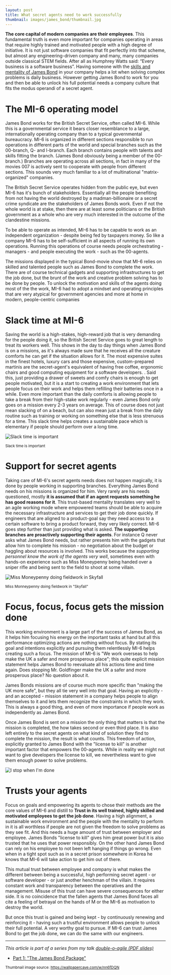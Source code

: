 ```yaml
---
layout: post
title: What secret agents need to work successfully
thumbnail: images/james_bond/thumbnail.jpg
---
```


**The core capital of modern companies are their employees**. This fundamental truth is even more important for companies operating in areas that require highly trained and motivated people with a high degree of initiative. It is not just software companies that fit perfectly into that scheme, but almost any engineering-driven company and many, many companies outside classical STEM fields. After all as  Humphrey Watts said: “Every business is a software business”. 
Having someone with the [skills and mentality of James Bond](/james-bond-package/) in your company helps a lot when solving complex problems is daily business. However getting James Bond to work for you and then be able to unlock his full potential needs a company culture that fits the modus operandi of a secret agent. 

# The MI-6 operating model

James Bond works for the British Secret Service, often called MI-6. While this is a governmental service it bears closer resemblance to a large, internationally operating company than to a typical governmental bureaucracy. MI-6 is organized in different sections responsible to run operations in different parts of the world and special branches such as the 00-branch, Q- and I-branch. Each branch contains people with talents and skills fitting the branch. (James Bond obviously being a member of the 00-branch.) Branches are operating across all sections, in fact in many of the movies 007 is actively sent to cooperate with people from different sections. This sounds very much familiar to a lot of multinational "matrix-organized" companies. 

The British Secret Service operates hidden from the public eye, but even MI-6 has it's bunch of stakeholders. Essentially all the people benefiting from not having the world destroyed by a madman-billionaire or a secret crime syndicate are the stakeholders of James Bonds work. Even if not the whole world is at stake, then there are at least some politicians or the British government as a whole who are very much interested in the outcome of the clandestine missions. 

To be able to operate as intended, MI-6 has to be capable to work as an independent organization - despite being fed by taxpayers money. So like a company MI-6 has to be self-sufficient in all aspects of running its own operations. Running this operations of course needs people orchestrating - managers - and people executing the work - such as the 00-agents. 

The missions displayed in the typical Bond-movie show that MI-6 relies on skilled and talented people such as James Bond to complete the work. There are of course technical gadgets and supporting infrastructures to get the job done, but the brunt of the work and creative problem solving has to be done by people.
To unlock the motivation and skills of the agents doing most of the the work, MI-6 had to adopt a mindset and operating principles that are very atypical for government agencies and more at home in modern, people-centric companies

# Slack time at MI-6

Saving the world is a high-stakes, high-reward job that is very demanding for the people doing it, so the British Secret Service goes to great length to treat its workers well. This shows in the day to day things when James Bond is on a missions, as it's always made sure that he receives all the creature comforts he can get if the situation allows for it. The most expensive suites in the finest hotels, luxury cars and those expensive, custom-prepared martinis are the secret-agent's equivalent of having free coffee, ergonomic chairs and good computing equipment for a software developers. . Said this, just providing a drawer of sweets and comfy chairs is enough to get people motivated, but it is a start to creating a work environment that lets people focus on their work and helps them refilling their batteries once in a while.
Even more important than the daily comforts is allowing people to take a break from their high-stake work regularly - even James Bond only goes on a mission every 2-3 years on average. This of course does not just mean slacking of on a beach, but can also mean just a break from the daily routine such as training or working on something else that is less strenuous for a time. This slack time helps creates a sustainable pace which is elementary if people should perform over a long time.


![Slack time is important]({{site.base_url}}/images/james_bond/James_Bond_slack_time.jpg)

<sup>Slack time is important</sup>

# Support for secret agents

Taking care of MI-6's secret agents needs does not happen magically, it is done by people working in supporting branches. Everything James Bond needs on his missions is organized for him. Very rarely are his needs questioned, mostly **it is assumed that if an agent requests something he has good reasons for it**. This trust-based mentality translates very well to an agile working mode where empowered teams should be able to acquire the necessary infrastructure and services to get their job done quickly. If engineers that are aligned to a product-goal say they need access to a certain software to bring a product forward, they very likely correct. 
MI-6 goes step further than just providing what is asked. **The supporting branches are proactively supporting their agents**. For instance Q never asks what James Bond needs, but rather presents him with the gadgets that allow him to complete his mission - no negotiation about the budget or haggling about resources is involved. This works because the *supporting personnel know the work of the agents very well*, sometimes even with hands-on experience such as Miss Moneypenny being handed over a sniper rifle and being sent to the field to shoot at some villain.

![Miss Moneypenny doing fieldwork in Skyfall]({{site.base_url}}/images/james_bond/moneypenny_fieldwork.jpg)

<sup> Miss Monneypenny doing fieldwork in "Skyfall"</sup>

# Focus, focus, focus gets the mission done

This working environment is a large part of the success of James Bond, as it helps him focusing his energy on the important tasks at hand but all this performance optimizing actions are nothing without focus. By stating its goal and intentions explicitly and pursuing them relentlessly MI-6 helps creating such a focus. The mission of MI-6 is "We work overseas to help make the UK a safer and more prosperous place"; this quite explicit mission statement helps James Bond to reevaluate all his actions time and time again. Does stopping Mr. Goldfinger make the UK a safer and more prosperous place? No question about it. 

James Bonds missions are of course much more specific than "making the UK more safe", but they all tie very well into that goal. Having an explicitly - and an accepted - mission statement in a company helps people to align themselves to it and lets them recognize the constraints in which they work. This is always a good thing, and even of more importance if people work as independently as James Bond.

Once James Bond is sent on a mission the only thing that matters is that the mission is completed, the how takes second or even third place. It is also left entirely to the secret agents on what kind of solution they find to complete the mission, the result is what counts. This freedom of action, explicitly granted to James Bond with the "license to kill" is another important factor that empowers the 00-agents. While in reality we might not want to give developers the license to kill, we nevertheless want to give them enough power to solve problems. 

![I stop when I'm done]({{site.base_url}}/images/james_bond/stop_when_im_done.jpg)

# Trusts your agents

Focus on goals and empowering its agents to chose their methods are the core values of MI-6 and distill to **Trust in its well trained, highly skilled and motivated employees to get the job done**. Having a high alignment, a sustainable work environment and the people with the mentality to perform in it is all worthless if people are not given the freedom to solve problems as they see fit. And this needs a huge amount of trust between employer and employee. James Bonds "license to kill" gives him great power but it is also trusted that he uses that power responsibly. On the other hand James Bond can rely on his employee to not been left hanging if things go wrong. Even when in a tight spot such as in a secret prison somewhere in Korea he knows that MI-6 will take action to get him out of there. 

This mutual trust between employee and company is what makes the different between being a successful, high performing secret agent - or software developer - or just another henchman of the villain. It requires constant work and transparency between the operatives and the management. Misuse of this trust can have severe consequences for either side. It is no coincidence that the fallen agents that James Bond faces all cite a feeling of betrayal on the hands of M or the MI-6 as motivation to destroy the world. 

But once this trust is gained and being kept - by continuously renewing and reinforcing it - having such a trustful environment allows people to unlock their full potential. A very worthy goal to pursue. If MI-6 can trust James Bond to get the job done, we can do the same with our engineers. 

---
*This article is part of a series from my talk [double-o-agile (PDF slides)](/images/james_bond/00agile_english.pdf)*

 * [Part 1: "The James Bond Package"]({{site.base_url}}/james-bond-package/) 


<sub>Thumbnail image source: https://wallpapercave.com/w/nn6fDQN</sub>




